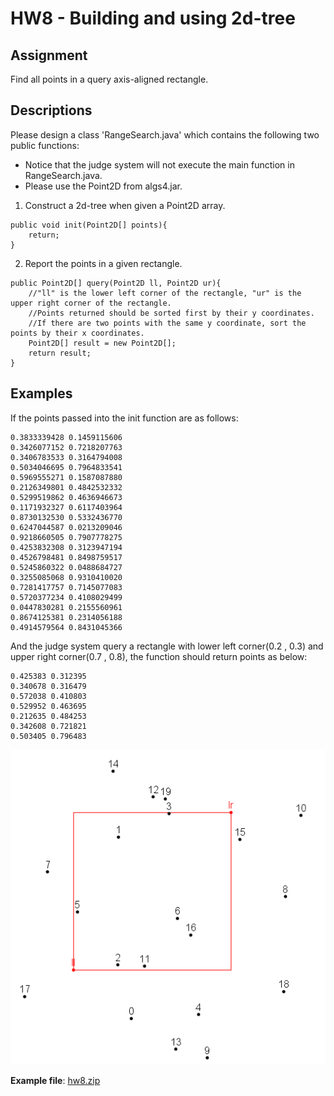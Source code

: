 # HW8 - Building and using 2d-tree

## Assignment

Find all points in a query axis-aligned rectangle.

## Descriptions

Please design a class 'RangeSearch.java' which contains the following two public functions:

* Notice that the judge system will not execute the main function in RangeSearch.java.
* Please use the Point2D from algs4.jar.

1. Construct a 2d-tree when given a Point2D array.
```
public void init(Point2D[] points){
    return;
}
```

2. Report the points in a given rectangle.
```
public Point2D[] query(Point2D ll, Point2D ur){ 
    //"ll" is the lower left corner of the rectangle, "ur" is the upper right corner of the rectangle.
    //Points returned should be sorted first by their y coordinates.
    //If there are two points with the same y coordinate, sort the points by their x coordinates.
    Point2D[] result = new Point2D[];
    return result;
}
```

## Examples

If the points passed into the init function are as follows:
```
0.3833339428 0.1459115606
0.3426077152 0.7218207763
0.3406783533 0.3164794008
0.5034046695 0.7964833541
0.5969555271 0.1587087880
0.2126349801 0.4842532332
0.5299519862 0.4636946673
0.1171932327 0.6117403964
0.8730132530 0.5332436770
0.6247044587 0.0213209046
0.9218660505 0.7907778275
0.4253832308 0.3123947194
0.4526798481 0.8498759517
0.5245860322 0.0488684727
0.3255085068 0.9310410020
0.7281417757 0.7145077083
0.5720377234 0.4108029499
0.0447830281 0.2155560961
0.8674125381 0.2314056188
0.4914579564 0.8431045366
```

And the judge system query a rectangle with lower left corner(0.2 , 0.3) and upper right corner(0.7 , 0.8), the function should return points as below:
```
0.425383 0.312395
0.340678 0.316479
0.572038 0.410803
0.529952 0.463695
0.212635 0.484253
0.342608 0.721821
0.503405 0.796483
```
![](https://github.com/andrewkgs/PDSA/blob/master/hw8/example.png)

**Example file**: [hw8.zip](https://github.com/andrewkgs/PDSA/blob/master/hw8/hw8.zip)
